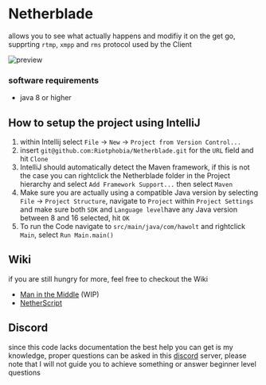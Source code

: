 # Netherblade

allows you to see what actually happens and modifiy it on the get go, supprting `rtmp`, `xmpp` and `rms` protocol used by the Client

![preview](https://i.postimg.cc/QCjtyxsd/Untitled2.png)

### software requirements

* java 8 or higher

## How to setup the project using IntelliJ

1. within Intellij select `File` -> `New` -> `Project from Version Control...`
2. insert `git@github.com:Riotphobia/Netherblade.git` for the `URL` field and hit `Clone`
3. IntelliJ should automatically detect the Maven framework, if this is not the case you can rightclick the Netherblade folder in the Project hierarchy and select `Add Framework Support...` then select `Maven`
4. Make sure you are actually using a compatible Java version by selecting `File` -> `Project Structure`, navigate to `Project` within `Project Settings` and make sure both `SDK` and `Language level`have any Java version between 8 and 16 selected, hit `OK`
5. To run the Code navigate to `src/main/java/com/hawolt` and rightclick `Main`, select `Run Main.main()`

## Wiki

if you are still hungry for more, feel free to checkout the Wiki

* [Man in the Middle](https://github.com/Riotphobia/Netherblade/wiki/Man-in-the-Middle) (WIP)
* [NetherScript](https://github.com/Riotphobia/Netherblade/wiki/NetherScript)

## Discord

since this code lacks documentation the best help you can get is my knowledge, proper questions can be asked in this [discord](https://discord.gg/3wknX5gxaW) server, please note that I will not guide you to achieve something or answer beginner level questions
